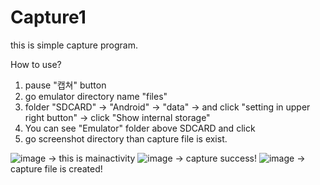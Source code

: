 # Capture1

this is simple capture program.

How to use?
1. pause "캡쳐" button 
2. go emulator directory name "files"
3. folder "SDCARD" -> "Android" -> "data" -> and click "setting in upper right button" -> click "Show internal storage"
4. You can see "Emulator" folder above SDCARD and click 
5. go screenshot directory than capture file is exist. 

![image](https://user-images.githubusercontent.com/69890109/135047439-357929ed-9ecb-4684-8adb-e923d10b8970.png)
-> this is mainactivity
![image](https://user-images.githubusercontent.com/69890109/135047850-7d78d457-66df-43f3-b3ea-1600c0dd9548.png)
-> capture success!
![image](https://user-images.githubusercontent.com/69890109/135049055-8c98dfdf-a990-4047-b7c6-5014f1b13839.png)
-> capture file is created!
